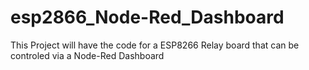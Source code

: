 # esp2866_Node-Red_Dashboard
This Project will have the code for a ESP8266 Relay board that can be controled via a Node-Red Dashboard
